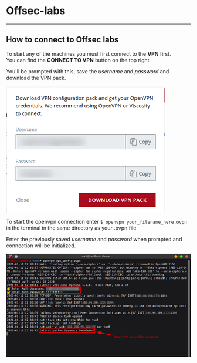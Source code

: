 # Offsec-labs
---

## How to connect to Offsec labs
To start any of the machines you must first connect to the **VPN** first.   
You can find the **CONNECT TO VPN** button on the top right.     

You'll be prompted with this, save the *username* and *password* and download the VPN pack.

![vpn](dump/vpnpack.png)

To start the openvpn connection enter ```$ openvpn your_filename_here.ovpn``` in the terminal in the same directory as your .ovpn file

Enter the previously saved *username* and *password* when prompted and connection will be initialized.  

![openvpn](dump/connect1.png)

